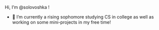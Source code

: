 Hi, I’m @solovoshka !
- 🌱 I’m currently a rising sophomore studying CS in college as well as working on some mini-projects in my free time!

<!---
solovoshka/solovoshka is a ✨ special ✨ repository because its `README.md` (this file) appears on your GitHub profile.
You can click the Preview link to take a look at your changes.
--->
